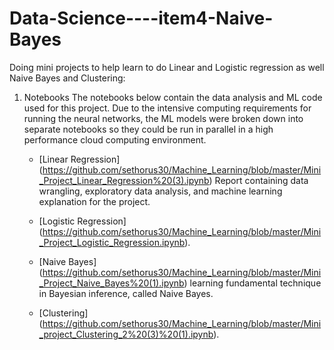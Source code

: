 # Data-Science----item4-Naive-Bayes

Doing mini projects to help learn to do Linear and Logistic regression as well Naive Bayes and Clustering: 

 1. Notebooks 
The notebooks below contain the data analysis and ML code used for this project. Due to the intensive computing requirements for running the neural networks, the ML models were broken down into separate notebooks so they could be run in parallel in a high performance cloud computing environment. 
    - [Linear Regression] (https://github.com/sethorus30/Machine_Learning/blob/master/Mini_Project_Linear_Regression%20(3).ipynb)
   Report containing data wrangling, exploratory data analysis, and machine learning explanation for the project.
    - [Logistic Regression] (https://github.com/sethorus30/Machine_Learning/blob/master/Mini_Project_Logistic_Regression.ipynb).
    
    - [Naive Bayes] (https://github.com/sethorus30/Machine_Learning/blob/master/Mini_Project_Naive_Bayes%20(1).ipynb)
     learning fundamental technique in Bayesian inference, called Naive Bayes.
    
    - [Clustering] (https://github.com/sethorus30/Machine_Learning/blob/master/Mini_project_Clustering_2%20(3)%20(1).ipynb).
   
